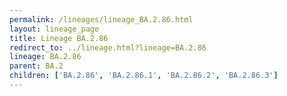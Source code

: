 ```yaml
---
permalink: /lineages/lineage_BA.2.86.html
layout: lineage_page
title: Lineage BA.2.86
redirect_to: ../lineage.html?lineage=BA.2.86
lineage: BA.2.86
parent: BA.2
children: ['BA.2.86', 'BA.2.86.1', 'BA.2.86.2', 'BA.2.86.3']
---
```

